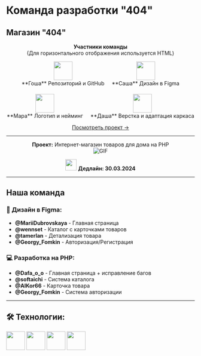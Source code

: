 # Команда разработки "404"

## Магазин "404"

<div align="center">

**Участники команды**  
(Для горизонтального отображения используется HTML)

<div style="display: flex; justify-content: center; gap: 20px; flex-wrap: wrap;">

<div style="text-align: center">
<img src="https://img.icons8.com/dusk/64/github.png" width="50"><br>
**Гоша**  
Репозиторий и GitHub
</div>

<div style="text-align: center">
<img src="https://img.icons8.com/color/64/figma.png" width="50"><br>
**Саша**  
Дизайн в Figma
</div>

<div style="text-align: center">
<img src="https://img.icons8.com/fluency/64/design.png" width="50"><br>
**Мара**  
Логотип и нейминг
</div>

<div style="text-align: center">
<img src="https://img.icons8.com/external-flaticons-flat-flat-icons/64/external-web-development-computer-programming-flaticons-flat-flat-icons.png" width="50"><br>
**Даша**  
Верстка и адаптация каркаса
</div>

</div>

[Посмотреть проект →](#)

</div>

---

<div align="center">

**Проект:** Интернет-магазин товаров для дома на PHP  
![GIF](https://media3.giphy.com/media/jTNG3RF6EwbkpD4LZx/giphy.gif)  

<img src="https://img.icons8.com/doodle/96/calendar--v1.png" width="30"> **Дедлайн: 30.03.2024**

</div>

---

## Наша команда

### 🎨 Дизайн в Figma:
- **@MariiDubrovskaya** - Главная страница
- **@wennset** - Каталог с карточками товаров
- **@tamerlan** - Детализация товара
- **@Georgy_Fomkin** - Авторизация/Регистрация

### 💻 Разработка на PHP:
- **@Dafa_o_o** - Главная страница + исправление багов
- **@softaichi** - Система каталога
- **@AlKor66** - Карточка товара
- **@Georgy_Fomkin** - Система авторизации

---

## 🛠 Технологии:
<img src="https://img.icons8.com/color/96/php.png" width="50"> 
<img src="https://img.icons8.com/color/96/figma.png" width="50"> 
<img src="https://img.icons8.com/color/96/html-5.png" width="50"> 
<img src="https://img.icons8.com/color/96/css3.png" width="50">
